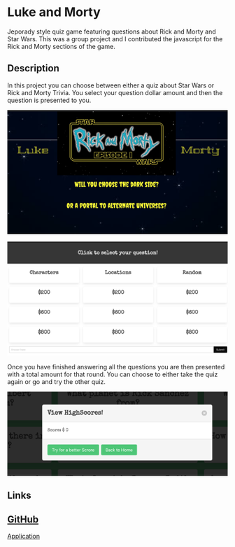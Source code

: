 # Luke and Morty
Jeporady style quiz game featuring questions about Rick and Morty and Star Wars. This was a group project and I contributed the javascript for the Rick and Morty sections of the game.

## Description
In this project you can choose between either a quiz about Star Wars or Rick and Morty Trivia. You select your question dollar amount and then the question is presented to you.

![alt text](./imgs/main.png "Choice Screen")

![alt text](./imgs/board.png "Question Board")

Once you have finished answering all the questions you are then presented with a total amount for that round.  You can choose to either take the quiz again or go and try the other quiz.

![alt text](./imgs/score.png "Prize money won")

## Links

[GitHub](https://github.com/whit3hat/Luke-and-Morty)
---
[Application](https://whit3hat.github.io/Luke-and-Morty/)